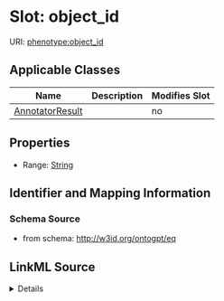 

# Slot: object_id

URI: [phenotype:object_id](http://w3id.org/ontogpt/phenotype/object_id)



<!-- no inheritance hierarchy -->





## Applicable Classes

| Name | Description | Modifies Slot |
| --- | --- | --- |
| [AnnotatorResult](AnnotatorResult.md) |  |  no  |







## Properties

* Range: [String](String.md)





## Identifier and Mapping Information







### Schema Source


* from schema: http://w3id.org/ontogpt/eq




## LinkML Source

<details>
```yaml
name: object_id
from_schema: http://w3id.org/ontogpt/eq
rank: 1000
alias: object_id
owner: AnnotatorResult
domain_of:
- AnnotatorResult
range: string

```
</details>